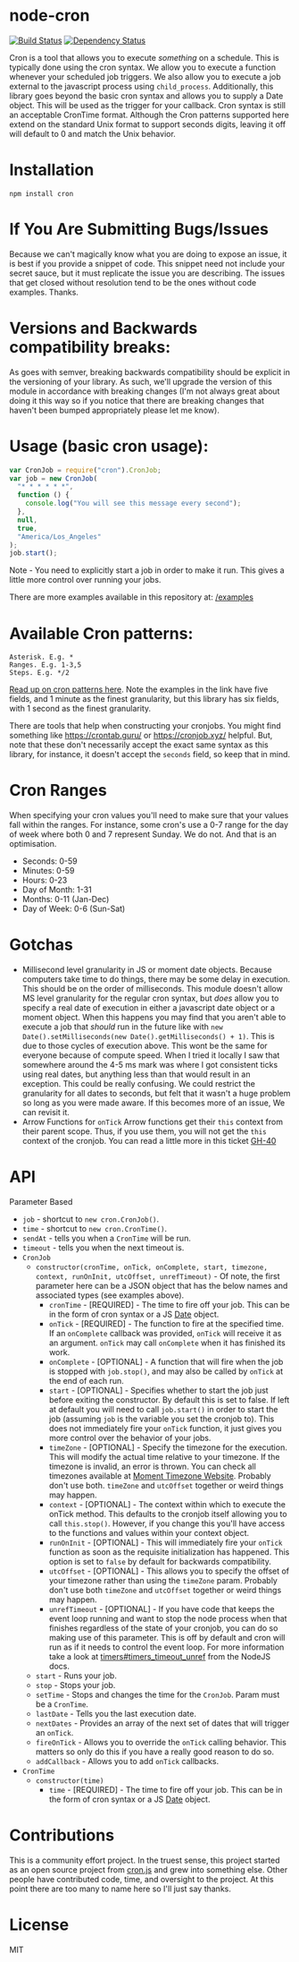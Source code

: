 # node-cron

[![Build Status](https://travis-ci.org/kelektiv/node-cron.svg?branch=master)](https://travis-ci.org/kelektiv/node-cron)
[![Dependency Status](https://david-dm.org/ncb000gt/node-cron.svg)](https://david-dm.org/ncb000gt/node-cron)

Cron is a tool that allows you to execute _something_ on a schedule. This is
typically done using the cron syntax. We allow you to execute a function
whenever your scheduled job triggers. We also allow you to execute a job
external to the javascript process using `child_process`. Additionally, this
library goes beyond the basic cron syntax and allows you to
supply a Date object. This will be used as the trigger for your callback. Cron
syntax is still an acceptable CronTime format. Although the Cron patterns
supported here extend on the standard Unix format to support seconds digits,
leaving it off will default to 0 and match the Unix behavior.

# Installation

    npm install cron

# If You Are Submitting Bugs/Issues

Because we can't magically know what you are doing to expose an issue, it is
best if you provide a snippet of code. This snippet need not include your secret
sauce, but it must replicate the issue you are describing. The issues that get
closed without resolution tend to be the ones without code examples. Thanks.

# Versions and Backwards compatibility breaks:

As goes with semver, breaking backwards compatibility should be explicit in the
versioning of your library. As such, we'll upgrade the version of this module
in accordance with breaking changes (I'm not always great about doing it this
way so if you notice that there are breaking changes that haven't been bumped
appropriately please let me know).

# Usage (basic cron usage):

```javascript
var CronJob = require("cron").CronJob;
var job = new CronJob(
  "* * * * * *",
  function () {
    console.log("You will see this message every second");
  },
  null,
  true,
  "America/Los_Angeles"
);
job.start();
```

Note - You need to explicitly start a job in order to make it run. This gives a
little more control over running your jobs.

There are more examples available in this repository at:
[/examples](https://github.com/kelektiv/node-cron/tree/master/examples)

# Available Cron patterns:

    Asterisk. E.g. *
    Ranges. E.g. 1-3,5
    Steps. E.g. */2

[Read up on cron patterns here](http://crontab.org). Note the examples in the
link have five fields, and 1 minute as the finest granularity, but this library
has six fields, with 1 second as the finest granularity.

There are tools that help when constructing your cronjobs. You might find
something like https://crontab.guru/ or https://cronjob.xyz/ helpful. But,
note that these don't necessarily accept the exact same syntax as this
library, for instance, it doesn't accept the `seconds` field, so keep that in
mind.

# Cron Ranges

When specifying your cron values you'll need to make sure that your values fall
within the ranges. For instance, some cron's use a 0-7 range for the day of
week where both 0 and 7 represent Sunday. We do not. And that is an optimisation.

- Seconds: 0-59
- Minutes: 0-59
- Hours: 0-23
- Day of Month: 1-31
- Months: 0-11 (Jan-Dec)
- Day of Week: 0-6 (Sun-Sat)

# Gotchas

- Millisecond level granularity in JS or moment date objects.
  Because computers take time to do things, there may be some delay in execution.
  This should be on the order of milliseconds. This module doesn't allow MS level
  granularity for the regular cron syntax, but _does_ allow you to specify a real
  date of execution in either a javascript date object or a moment object.
  When this happens you may find that you aren't able to execute a job that
  _should_ run in the future like with `new Date().setMilliseconds(new Date().getMilliseconds() + 1)`. This is due to those cycles of execution
  above. This wont be the same for everyone because of compute speed. When I
  tried it locally I saw that somewhere around the 4-5 ms mark was where I got
  consistent ticks using real dates, but anything less than that would result
  in an exception. This could be really confusing. We could restrict the
  granularity for all dates to seconds, but felt that it wasn't a huge problem
  so long as you were made aware. If this becomes more of an issue, We can
  revisit it.
- Arrow Functions for `onTick`
  Arrow functions get their `this` context from their parent scope. Thus, if you use them, you will not get
  the `this` context of the cronjob. You can read a little more in this ticket [GH-40](https://github.com/kelektiv/node-cron/issues/47#issuecomment-459762775)

# API

Parameter Based

- `job` - shortcut to `new cron.CronJob()`.
- `time` - shortcut to `new cron.CronTime()`.
- `sendAt` - tells you when a `CronTime` will be run.
- `timeout` - tells you when the next timeout is.
- `CronJob`
  - `constructor(cronTime, onTick, onComplete, start, timezone, context, runOnInit, utcOffset, unrefTimeout)` - Of note, the first parameter here can be a JSON object that
    has the below names and associated types (see examples above).
    - `cronTime` - [REQUIRED] - The time to fire off your job. This can be in
      the form of cron syntax or a JS
      [Date](https://developer.mozilla.org/en/JavaScript/Reference/Global_Objects/Date) object.
    - `onTick` - [REQUIRED] - The function to fire at the specified time. If an
      `onComplete` callback was provided, `onTick` will receive it as an argument.
      `onTick` may call `onComplete` when it has finished its work.
    - `onComplete` - [OPTIONAL] - A function that will fire when the job is
      stopped with `job.stop()`, and may also be called by `onTick` at the end of each run.
    - `start` - [OPTIONAL] - Specifies whether to start the job just before
      exiting the constructor. By default this is set to false. If left at default
      you will need to call `job.start()` in order to start the job (assuming
      `job` is the variable you set the cronjob to). This does not immediately
      fire your `onTick` function, it just gives you more control over the
      behavior of your jobs.
    - `timeZone` - [OPTIONAL] - Specify the timezone for the execution. This
      will modify the actual time relative to your timezone. If the timezone is
      invalid, an error is thrown. You can check all timezones available at
      [Moment Timezone Website](http://momentjs.com/timezone/). Probably don't use
      both.
      `timeZone` and `utcOffset` together or weird things may happen.
    - `context` - [OPTIONAL] - The context within which to execute the onTick
      method. This defaults to the cronjob itself allowing you to call
      `this.stop()`. However, if you change this you'll have access to the
      functions and values within your context object.
    - `runOnInit` - [OPTIONAL] - This will immediately fire your `onTick`
      function as soon as the requisite initialization has happened. This option
      is set to `false` by default for backwards compatibility.
    - `utcOffset` - [OPTIONAL] - This allows you to specify the offset of your
      timezone rather than using the `timeZone` param. Probably don't use both
      `timeZone` and `utcOffset` together or weird things may happen.
    - `unrefTimeout` - [OPTIONAL] - If you have code that keeps the event loop
      running and want to stop the node process when that finishes regardless of
      the state of your cronjob, you can do so making use of this parameter. This
      is off by default and cron will run as if it needs to control the event
      loop. For more information take a look at
      [timers#timers_timeout_unref](https://nodejs.org/api/timers.html#timers_timeout_unref)
      from the NodeJS docs.
  - `start` - Runs your job.
  - `stop` - Stops your job.
  - `setTime` - Stops and changes the time for the `CronJob`. Param must be a `CronTime`.
  - `lastDate` - Tells you the last execution date.
  - `nextDates` - Provides an array of the next set of dates that will trigger an `onTick`.
  - `fireOnTick` - Allows you to override the `onTick` calling behavior. This
    matters so only do this if you have a really good reason to do so.
  - `addCallback` - Allows you to add `onTick` callbacks.
- `CronTime`
  - `constructor(time)`
    - `time` - [REQUIRED] - The time to fire off your job. This can be in the
      form of cron syntax or a JS
      [Date](https://developer.mozilla.org/en/JavaScript/Reference/Global_Objects/Date)
      object.

# Contributions

This is a community effort project. In the truest sense, this project started as
an open source project from [cron.js](http://github.com/padolsey/cron.js) and
grew into something else. Other people have contributed code, time, and
oversight to the project. At this point there are too many to name here so I'll
just say thanks.

# License

MIT
